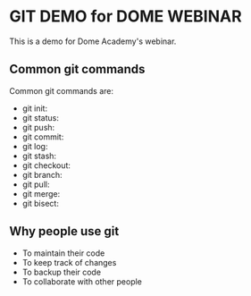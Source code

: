 # GIT DEMO for DOME WEBINAR

This is a demo for Dome Academy's webinar.

## Common git commands

Common git commands are:

- git init:
- git status:
- git push:
- git commit:
- git log:
- git stash:
- git checkout:
- git branch:
- git pull:
- git merge:
- git bisect:

## Why people use git

- To maintain their code
- To keep track of changes
- To backup their code
- To collaborate with other people
